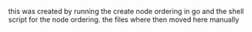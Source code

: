 this was created by running the create node ordering in go and the shell script for the node ordering. the files where then moved here manually
